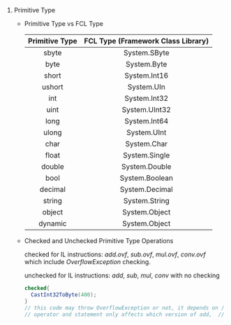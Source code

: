 1. Primitive Type

   - Primitive Type vs FCL Type

     | Primitive Type | FCL Type (Framework Class Library) |
     | :------------: | :--------------------------------: |
     |     sbyte      |            System.SByte            |
     |      byte      |            System.Byte             |
     |     short      |            System.Int16            |
     |     ushort     |             System.UIn             |
     |      int       |            System.Int32            |
     |      uint      |           System.UInt32            |
     |      long      |            System.Int64            |
     |     ulong      |            System.UInt             |
     |      char      |            System.Char             |
     |     float      |           System.Single            |
     |     double     |           System.Double            |
     |      bool      |           System.Boolean           |
     |    decimal     |           System.Decimal           |
     |     string     |           System.String            |
     |     object     |           System.Object            |
     |    dynamic     |           System.Object            |


   - Checked and Unchecked Primitive Type Operations

     checked for IL instructions: *add.ovf*, *sub.ovf*, *mul.ovf*, *conv.ovf* which include *OverflowException* checking.

     unchecked for IL instructions: *add*, *sub*, *mul*, *conv* with no checking

     ```c#
     checked{
       CastInt32ToByte(400);
     }
     // this code may throw OverflowException or not, it depends on // how method CastInt32ToByte is compiled, because checked 
     // operator and statement only affects which version of add,  // subtract, multiple and data conversation IL instructions are // generated
     ```

     ​

     ​